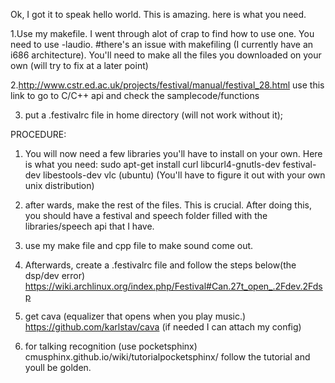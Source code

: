 Ok, I got it to speak hello world. This is amazing. here is what you need.

1.Use my makefile. I went through alot of crap to find how to use one. You need to use -laudio.
#there's an issue with makefiling (I currently have an i686 architecture). You'll need to make all the files you downloaded on your own (will try to fix at a later point)

2.http://www.cstr.ed.ac.uk/projects/festival/manual/festival_28.html
use this link to go to C/C++ api and check the samplecode/functions

3. put a .festivalrc file in home directory (will not work without it);

PROCEDURE:

1. You will now need a few libraries you'll have to install on your own. Here is what you need: 
sudo apt-get install curl libcurl4-gnutls-dev festival-dev libestools-dev vlc
(ubuntu) (You'll have to figure it out with your own unix distribution)

2. after wards, make the rest of the files. This is crucial. After doing this, you should have a festival and speech folder filled with the libraries/speech api that I have. 

3. use my make file and cpp file to make sound come out. 

4. Afterwards, create a .festivalrc file and follow the steps below(the dsp/dev error)
https://wiki.archlinux.org/index.php/Festival#Can.27t_open_.2Fdev.2Fdsp

6. get cava (equalizer that opens when you play music.)
	https://github.com/karlstav/cava (if needed I can attach my config)

7. for talking recognition (use pocketsphinx) 
cmusphinx.github.io/wiki/tutorialpocketsphinx/
follow the tutorial and youll be golden. 
